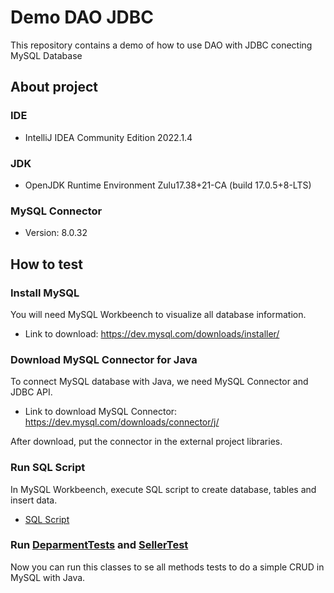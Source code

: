 # Demo DAO JDBC
This repository contains a demo of how to use DAO with JDBC conecting MySQL Database

## About project

### IDE
- IntelliJ IDEA Community Edition 2022.1.4

### JDK
- OpenJDK Runtime Environment Zulu17.38+21-CA (build 17.0.5+8-LTS)

### MySQL Connector
- Version: 8.0.32

## How to test

### Install MySQL
You will need MySQL Workbeench to visualize all database information.
- Link to download: https://dev.mysql.com/downloads/installer/

### Download MySQL Connector for Java
To connect MySQL database with Java, we need MySQL Connector and JDBC API.

- Link to download MySQL Connector: https://dev.mysql.com/downloads/connector/j/

After download, put the connector in the external project libraries.

### Run SQL Script
In MySQL Workbeench, execute SQL script to create database, tables and insert data.

- [SQL Script](database.sql)

### Run [DeparmentTests](./src/application/DepartmentTests.java) and [SellerTest](./src/application/SellerTest.java)
Now you can run this classes to se all methods tests to do a simple CRUD in MySQL with Java.
